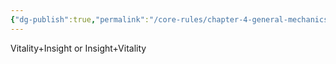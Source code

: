 ```yaml
---
{"dg-publish":true,"permalink":"/core-rules/chapter-4-general-mechanics/ability-check-combinations/vitality-insight/"}
---
```


Vitality+Insight or Insight+Vitality